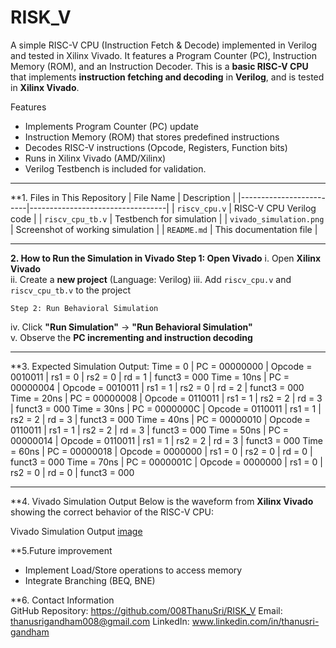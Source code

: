 # RISK_V
A simple RISC-V CPU (Instruction Fetch &amp; Decode) implemented in Verilog and tested in Xilinx Vivado.  It features a Program Counter (PC), Instruction Memory (ROM), and an Instruction Decoder.
This is a **basic RISC-V CPU** that implements **instruction fetching and decoding** in **Verilog**, and is tested in **Xilinx Vivado**.

 Features
- Implements Program Counter (PC) update
- Instruction Memory (ROM) that stores predefined instructions  
- Decodes RISC-V instructions (Opcode, Registers, Function bits)  
- Runs in Xilinx Vivado (AMD/Xilinx) 
- Verilog Testbench is included for validation.

---

**1. Files in This Repository
|    File Name           |  Description                      |
|-------------------------|----------------------------------|
| `riscv_cpu.v`           | RISC-V CPU Verilog code          |
| `riscv_cpu_tb.v`        | Testbench for simulation         |
| `vivado_simulation.png` | Screenshot of working simulation |
| `README.md`             | This documentation file          |

---

**2. How to Run the Simulation in Vivado
   Step 1: Open Vivado**
i. Open **Xilinx Vivado**  
ii. Create a **new project** (Language: Verilog)
iii. Add `riscv_cpu.v` and `riscv_cpu_tb.v` to the project  

    Step 2: Run Behavioral Simulation
iv. Click **"Run Simulation"** → **"Run Behavioral Simulation"**  
v. Observe the **PC incrementing and instruction decoding**  

---

**3. Expected Simulation Output:
Time = 0 | PC = 00000000 | Opcode = 0010011 | rs1 = 0 | rs2 = 0 | rd = 1 | funct3 = 000 Time = 10ns | PC = 00000004 | Opcode = 0010011 | rs1 = 1 | rs2 = 0 | rd = 2 | funct3 = 000 Time = 20ns | PC = 00000008 | Opcode = 0110011 | rs1 = 1 | rs2 = 2 | rd = 3 | funct3 = 000 Time = 30ns | PC = 0000000C | Opcode = 0110011 | rs1 = 1 | rs2 = 2 | rd = 3 | funct3 = 000 Time = 40ns | PC = 00000010 | Opcode = 0110011 | rs1 = 1 | rs2 = 2 | rd = 3 | funct3 = 000 Time = 50ns | PC = 00000014 | Opcode = 0110011 | rs1 = 1 | rs2 = 2 | rd = 3 | funct3 = 000 Time = 60ns | PC = 00000018 | Opcode = 0000000 | rs1 = 0 | rs2 = 0 | rd = 0 | funct3 = 000 Time = 70ns | PC = 0000001C | Opcode = 0000000 | rs1 = 0 | rs2 = 0 | rd = 0 | funct3 = 000

---

**4. Vivado Simulation Output
Below is the waveform from **Xilinx Vivado** showing the correct behavior of the RISC-V CPU:

Vivado Simulation Output
[image](https://github.com/user-attachments/assets/dcd76957-fcb1-4428-801c-9b1b313503f8)

**5.Future improvement
  - Implement Load/Store operations to access memory
  - Integrate Branching (BEQ, BNE)


**6. Contact Information  
   GitHub Repository: https://github.com/008ThanuSri/RISK_V 
   Email: thanusrigandham008@gmail.com 
   LinkedIn:  www.linkedin.com/in/thanusri-gandham  
